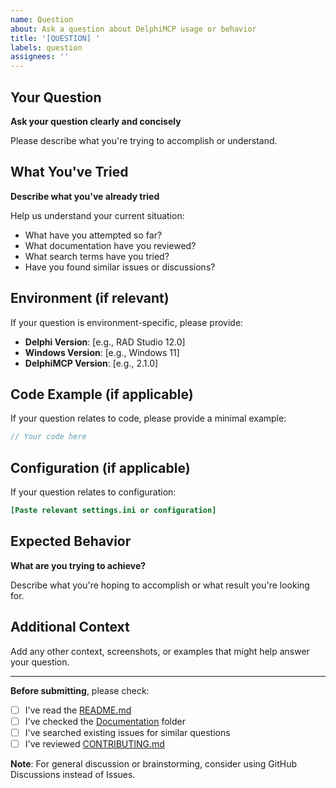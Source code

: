 ```yaml
---
name: Question
about: Ask a question about DelphiMCP usage or behavior
title: '[QUESTION] '
labels: question
assignees: ''
---
```


## Your Question

**Ask your question clearly and concisely**

Please describe what you're trying to accomplish or understand.

## What You've Tried

**Describe what you've already tried**

Help us understand your current situation:
- What have you attempted so far?
- What documentation have you reviewed?
- What search terms have you tried?
- Have you found similar issues or discussions?

## Environment (if relevant)

If your question is environment-specific, please provide:

- **Delphi Version**: [e.g., RAD Studio 12.0]
- **Windows Version**: [e.g., Windows 11]
- **DelphiMCP Version**: [e.g., 2.1.0]

## Code Example (if applicable)

If your question relates to code, please provide a minimal example:

```pascal
// Your code here
```

## Configuration (if applicable)

If your question relates to configuration:

```ini
[Paste relevant settings.ini or configuration]
```

## Expected Behavior

**What are you trying to achieve?**

Describe what you're hoping to accomplish or what result you're looking for.

## Additional Context

Add any other context, screenshots, or examples that might help answer your question.

---

**Before submitting**, please check:
- [ ] I've read the [README.md](../../README.md)
- [ ] I've checked the [Documentation](../../Documentation/) folder
- [ ] I've searched existing issues for similar questions
- [ ] I've reviewed [CONTRIBUTING.md](../../CONTRIBUTING.md)

**Note**: For general discussion or brainstorming, consider using GitHub Discussions instead of Issues.
